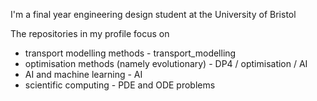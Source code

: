 
I'm a final year engineering design student at the University of Bristol

The repositories in my profile focus on
 - transport modelling methods - transport_modelling
 - optimisation methods (namely evolutionary) - DP4 / optimisation / AI
 - AI and machine learning - AI
 - scientific computing - PDE and ODE problems


<!--
**pilipb/pilipb** is a ✨ _special_ ✨ repository because its `README.md` (this file) appears on your GitHub profile.

Here are some ideas to get you started:

- 🔭 I’m currently working on ...
- 🌱 I’m currently learning ...
- 👯 I’m looking to collaborate on ...
- 🤔 I’m looking for help with ...
- 💬 Ask me about ...
- 📫 How to reach me: ...
- 😄 Pronouns: ...
- ⚡ Fun fact: ...
-->
